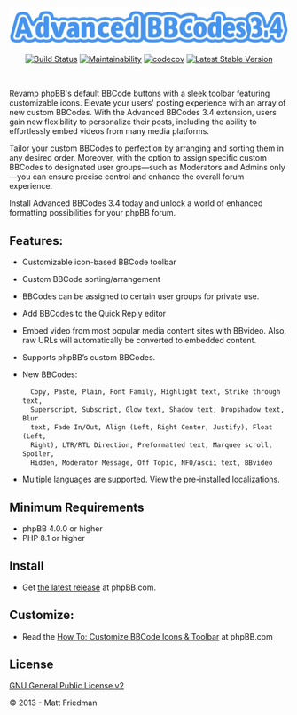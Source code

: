 <br>

<p align="center"><img src="adm/images/abbc3logo.png" width="512" alt="Advanced BBCodes 3.4"></p>

<p align="center">
<a href="https://github.com/iMattPro/abbc3/actions"><img src="https://github.com/iMattPro/abbc3/actions/workflows/tests.yml/badge.svg" alt="Build Status"></a>
<a href="https://qlty.sh/gh/iMattPro/projects/abbc3"><img src="https://qlty.sh/badges/6853fa75-7bf8-4f43-80ea-448278f31b68/maintainability.svg" alt="Maintainability"></a>
<a href="https://codecov.io/gh/iMattPro/abbc3"><img src="https://codecov.io/gh/iMattPro/abbc3/branch/master/graph/badge.svg?token=C5Big3OlKM" alt="codecov"></a>
<a href="https://www.phpbb.com/customise/db/extension/advanced_bbcode_box/"><img src="https://poser.pugx.org/vse/abbc3/v/stable" alt="Latest Stable Version"></a>
</p>
<br>

Revamp phpBB's default BBCode buttons with a sleek toolbar featuring customizable icons. Elevate your users' posting experience with an array of new custom BBCodes. With the Advanced BBCodes 3.4 extension, users gain new flexibility to personalize their posts, including the ability to effortlessly embed videos from many media platforms.

Tailor your custom BBCodes to perfection by arranging and sorting them in any desired order. Moreover, with the option to assign specific custom BBCodes to designated user groups—such as Moderators and Admins only—you can ensure precise control and enhance the overall forum experience.

Install Advanced BBCodes 3.4 today and unlock a world of enhanced formatting possibilities for your phpBB forum.

## Features:
* Customizable icon-based BBCode toolbar
* Custom BBCode sorting/arrangement
* BBCodes can be assigned to certain user groups for private use.
* Add BBCodes to the Quick Reply editor
* Embed video from most popular media content sites with BBvideo. Also, raw URLs will automatically be converted to embedded content.
* Supports phpBB’s custom BBCodes.
* New BBCodes:

		Copy, Paste, Plain, Font Family, Highlight text, Strike through text,
		Superscript, Subscript, Glow text, Shadow text, Dropshadow text, Blur
		text, Fade In/Out, Align (Left, Right Center, Justify), Float (Left,
		Right), LTR/RTL Direction, Preformatted text, Marquee scroll, Spoiler,
		Hidden, Moderator Message, Off Topic, NFO/ascii text, BBvideo

* Multiple languages are supported. View the pre-installed [localizations](https://github.com/iMattPro/abbc3/tree/master/language).

## Minimum Requirements
* phpBB 4.0.0 or higher
* PHP 8.1 or higher

## Install
* Get [the latest release](https://www.phpbb.com/customise/db/extension/advanced_bbcode_box/) at phpBB.com.

## Customize:
* Read the [How To: Customize BBCode Icons & Toolbar](https://www.phpbb.com/customise/db/extension/advanced_bbcode_box/faq/1551) at phpBB.com

## License
[GNU General Public License v2](https://opensource.org/licenses/GPL-2.0)

© 2013 - Matt Friedman
